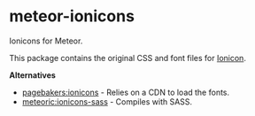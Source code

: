 # meteor-ionicons
Ionicons for Meteor.

This package contains the original CSS and font files for [Ionicon](https://github.com/driftyco/ionicons).

**Alternatives**
* [pagebakers:ionicons](https://github.com/Pagebakers/meteor-ionicons/) - Relies on a CDN to load the fonts.
* [meteoric:ionicons-sass](https://github.com/meteoric/ionicons-sass/) - Compiles with SASS.
